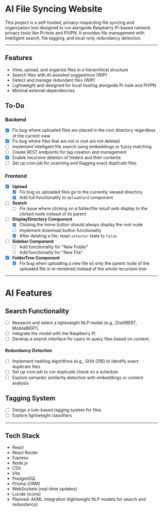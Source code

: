 # AI File Syncing Website

This project is a self-hosted, privacy-respecting file syncing and organization tool designed to run alongside Raspberry Pi-based network privacy tools like Pi-hole and PiVPN. It provides file management with intelligent search, file tagging, and local-only redundancy detection. 

---

## Features

- View, upload, and organize files in a hierarchical structure
- Search files with AI-assisted suggestions (WIP)
- Detect and manage redundant files (WIP)
- Lightweight and designed for local hosting alongside Pi-hole and PiVPN
- Minimal external dependencies

## To-Do

### Backend
- [x] Fix bug where uploaded files are placed in the root directory regardless of the current view
- [x] Fix bug where files that are not in root are not deleted
- [ ] Implement intelligent file search using embeddings or fuzzy matching
- [ ] Create REST endpoints for tag creation and management
- [x] Enable recursive deletion of folders and their contents
- [ ] Set up cron job for scanning and flagging exact duplicate files

### Frontend
- [x] **Upload**
  - [x] Fix bug so uploaded files go to the currently viewed directory
  - [x] Add full functionality to `UploadCard` component

- [ ] **Search**
  - [ ] Fix issue where clicking on a folder/file result sets display to the clicked node instead of its parent

- [ ] **DisplayDirectory Component**
  - [x] Clicking the home button should always display the root node
  - [ ] Implement download button functionality
  - [x] After deleting a file, reset `selector` state to `false`

- [ ] **Sidebar Component**
  - [ ] Add functionality for "New Folder"
  - [ ] Add functionality for "New File"

- [x] **FolderTree Component**
  - [x] Fix bug when uploading a new file so only the parent node of the uploaded file is re-rendered instead of the whole recursion tree

---

# AI Features

## Search Functionality
- [ ] Research and select a lightweight NLP model (e.g., DistilBERT, MobileBERT).
- [ ] Integrate the model with the Raspberry Pi.
- [ ] Develop a search interface for users to query files based on content.

#### Redundancy Detection
- [ ] Implement hashing algorithms (e.g., SHA-256) to identify exact duplicate files
- [ ] Set up cron job to run duplicate check on a schedule
- [ ] Explore semantic similarity detection with embeddings or content analysis

## Tagging System
- [ ] Design a rule-based tagging system for files.
- [ ] Explore lightweight classifiers

---

## Tech Stack
- React
- React Router
- Express
- Node.js
- CSS
- Vite
- PostgreSQL
- Prisma (ORM)
- WebSockets (real-time updates)
- Lucide (icons)
- Planned: AI/ML Integration (lightweight NLP models for search and redundancy)
